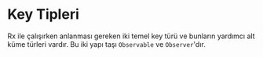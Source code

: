 # Key Tipleri

Rx ile çalışırken anlanması gereken iki temel key türü ve bunların yardımcı alt küme türleri vardır. Bu iki yapı taşı `Observable` ve `Observer`'dır.
